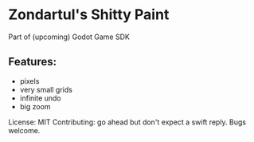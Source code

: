 # Zondartul's Shitty Paint
Part of (upcoming) Godot Game SDK

## Features:
- pixels
- very small grids
- infinite undo
- big zoom

License: MIT
Contributing: go ahead but don't expect a swift reply. Bugs welcome.